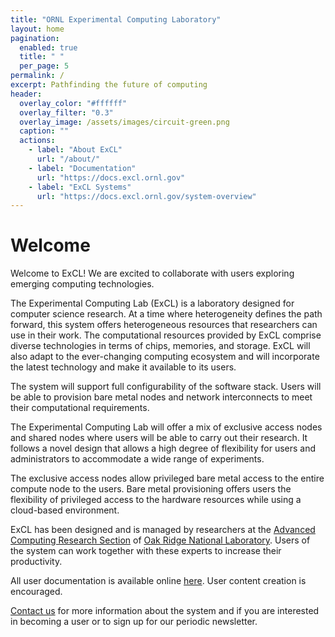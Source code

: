 ```yaml
---
title: "ORNL Experimental Computing Laboratory"
layout: home
pagination:
  enabled: true
  title: " "
  per_page: 5
permalink: /
excerpt: Pathfinding the future of computing
header:
  overlay_color: "#ffffff"
  overlay_filter: "0.3"
  overlay_image: /assets/images/circuit-green.png
  caption: ""
  actions:
    - label: "About ExCL"
      url: "/about/"
    - label: "Documentation"
      url: "https://docs.excl.ornl.gov"
    - label: "ExCL Systems"
      url: "https://docs.excl.ornl.gov/system-overview"
---
```


# Welcome

Welcome to ExCL! We are excited to collaborate with users exploring emerging computing technologies.

The Experimental Computing Lab (ExCL) is a laboratory designed for computer science research. At a time where heterogeneity defines the path forward, this system offers heterogeneous resources that researchers can use in their work. The computational resources provided by ExCL comprise diverse technologies in terms of chips, memories, and storage. ExCL will also adapt to the ever-changing computing ecosystem and will incorporate the latest technology and make it available to its users.

The system will support full configurability of the software stack. Users will be able to provision bare metal nodes and network interconnects to meet their computational requirements.

The Experimental Computing Lab will offer a mix of exclusive access nodes and shared nodes where users will be able to carry out their research. It follows a novel design that allows a high degree of flexibility for users and administrators to accommodate a wide range of experiments.

The exclusive access nodes allow privileged bare metal access to the entire compute node to the users. Bare metal provisioning offers users the flexibility of privileged access to the hardware resources while using a cloud-based environment.

ExCL has been designed and is managed by researchers at the [Advanced Computing Research Section](https://www.ornl.gov/section/advanced-computing-systems-research) of [Oak Ridge National Laboratory](http://www.ornl.gov/). Users of the system can work together with these experts to increase their productivity.

All user documentation is available online [here](https://docs.excl.ornl.gov/).  User content creation is encouraged.

[Contact us](mailto:excl-help@ornl.gov) for more information about the system and if you are interested in becoming a user or to sign up for our periodic newsletter.
